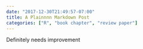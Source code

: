 ```yaml
---
date: "2017-12-30T21:49:57-07:00"
title: A Plainnnn Markdown Post
categories: ["R", "book chapter", "review paper"]
---
```


Definitely needs improvement